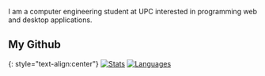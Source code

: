 I am a computer engineering student at UPC interested in programming web and desktop applications.

## My Github

{: style="text-align:center"}
[![Stats](https://github-readme-stats.vercel.app/api?username=raulgilabert&show_icons=true&theme=dark)](https://github.com/raulgilabert)
[![Languages](https://github-readme-stats.vercel.app/api/top-langs?username=raulgilabert&show_icons=true&locale=en&theme=dark)](https://github.com/raulgilabert)
